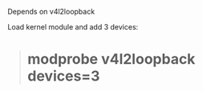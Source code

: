 
Depends on v4l2loopback

Load kernel module and add 3 devices:

> # modprobe v4l2loopback devices=3